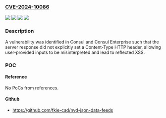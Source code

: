 ### [CVE-2024-10086](https://cve.mitre.org/cgi-bin/cvename.cgi?name=CVE-2024-10086)
![](https://img.shields.io/static/v1?label=Product&message=Consul%20Enterprise&color=blue)
![](https://img.shields.io/static/v1?label=Product&message=Consul&color=blue)
![](https://img.shields.io/static/v1?label=Version&message=1.4.1%3C%201.20.0%20&color=brighgreen)
![](https://img.shields.io/static/v1?label=Vulnerability&message=CWE-79%3A%20Improper%20Neutralization%20of%20Input%20During%20Web%20Page%20Generation&color=brighgreen)

### Description

A vulnerability was identified in Consul and Consul Enterprise such that the server response did not explicitly set a Content-Type HTTP header, allowing user-provided inputs to be misinterpreted and lead to reflected XSS.

### POC

#### Reference
No PoCs from references.

#### Github
- https://github.com/fkie-cad/nvd-json-data-feeds

